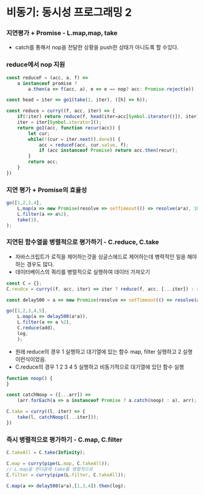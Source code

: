# 비동기: 동시성 프로그래밍 2

### 지연평가  + Promise - L.map,map, take

- catch를 통해서 nop을 전달한 상황을 push한 상태가 아니도록 할 수있다.



### reduce에서 nop 지원

```javascript
const reduceF = (acc, a, f) =>
    a instanceof promise ?
        a.then(a => f(acc, a), e => e == nop? acc: Promise.reject(e)) : f(acc, a);

const head = iter => go1(take(1, iter), ([h] => h));

const reduce = curry((f, acc, iter) => {
    if(!iter) return reduce(f, head(iter=acc[Symbol.iterator()]), iter);
    iter = iter[Symbol.iterator]();
    return go1(acc, function recur(acc)) {
        let cur;
        while(!(cur = iter.next().done)) {
            acc = reduceF(acc, cur.value, f);
            if (acc instanceof Promise) return acc.then(recur);
        }
        return acc;
    }
})
```



### 지연 평가 + Promise의 효율성

```javascript
go([1,2,3,4],
    L,map(a => new Promise(resolve => setTimeout(() => resolve(a*a), 1000))),
    L.filter(a => a%2),
    take(1),
);
```



### 지연된 함수열을 병렬적으로 평가하기 - C.reduce, C.take

- 자바스크립트가 로직을 제어하는것을 싱글스에드로 제어하는데 병력적인 일을 해야하는 경우도 많다.
- 데이터베이스의 쿼리를 병렬적으로 실행하여 데이터 가져오기

```javascript
const C = {};
C.reudce = curry((f, acc, iter) => iter ? reduce(f, acc, [...iter]) : reduce(f, [...acc]));

const delay500 = a => new Promise(resolve => setTimeout(() => resolve(a), 500));

go([1,2,3,4,5],
    L.map(a => delay500(a*a)),
    L.filter(a => a %2),
    C.reduce(add),
    log,
    );
```

- 원래 reduce의 경우 1 실행하고 대기열에 있는 함수 map, filter 실행하고 2 실행 이런식이었음. 
- C.reduce의 경우 1 2 3 4 5 실행하고 비동기적으로 대기열에 있던 함수 실행

```javascript
function noop() {
}

const catchNoop = ([...arr]) =>
    (arr.forEach(a => a instanceof Promise ? a.catch(noop) : a), arr);

C.take = curry((l, iter) => {
    take(l, catchNoop([...iter]));
})
```



### 즉시 병렬적으로 평가하기 - C.map, C.filter

```javascript
C.takeAll = C.take(Infinity);

C.map = curry(pipe(L.map, C.takeAll));
// L.map을 한다음에 take를 병렬적으로
C.filter = curry(pipe(L.filter, C.takeAll));

C.map(a => delay500(a*a),[1,3,4]).then(log);
```

